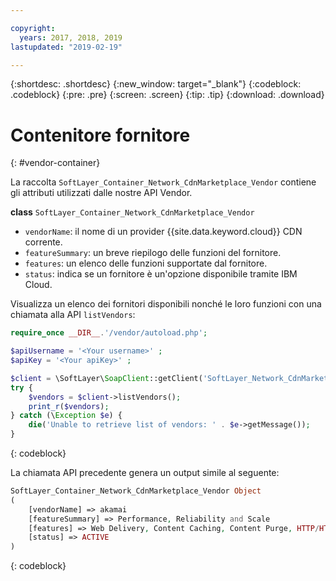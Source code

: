 ```yaml
---

copyright:
  years: 2017, 2018, 2019
lastupdated: "2019-02-19"

---
```


{:shortdesc: .shortdesc}
{:new_window: target="_blank"}
{:codeblock: .codeblock}
{:pre: .pre}
{:screen: .screen}
{:tip: .tip}
{:download: .download}

# Contenitore fornitore
{: #vendor-container}

La raccolta `SoftLayer_Container_Network_CdnMarketplace_Vendor` contiene gli attributi utilizzati dalle nostre API Vendor.


**class** `SoftLayer_Container_Network_CdnMarketplace_Vendor`  
* `vendorName`: il nome di un provider {{site.data.keyword.cloud}} CDN corrente.  
* `featureSummary`: un breve riepilogo delle funzioni del fornitore.  
* `features`: un elenco delle funzioni supportate dal fornitore.  
* `status`: indica se un fornitore è un'opzione disponibile tramite IBM Cloud.


Visualizza un elenco dei fornitori disponibili nonché le loro funzioni con una chiamata alla API `listVendors`:

```php
require_once __DIR__.'/vendor/autoload.php';

$apiUsername = '<Your username>' ;
$apiKey = '<Your apiKey>' ;

$client = \SoftLayer\SoapClient::getClient('SoftLayer_Network_CdnMarketplace_Vendor', null, $apiUsername, $apiKey);
try {
    $vendors = $client->listVendors();
    print_r($vendors);
} catch (\Exception $e) {
    die('Unable to retrieve list of vendors: ' . $e->getMessage());
}
```
{: codeblock}

La chiamata API precedente genera un output simile al seguente:

```php
SoftLayer_Container_Network_CdnMarketplace_Vendor Object
(
    [vendorName] => akamai
    [featureSummary] => Performance, Reliability and Scale
    [features] => Web Delivery, Content Caching, Content Purge, HTTP/HTTPS Support
    [status] => ACTIVE
)
```
{: codeblock}
